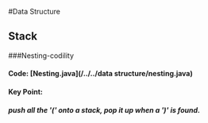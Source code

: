#Data Structure

## Stack
###Nesting-codility
#### Code: [Nesting.java](/../../data structure/nesting.java) 
#### Key Point:
##### push all the '(' onto a stack, pop it up when a ')' is found.